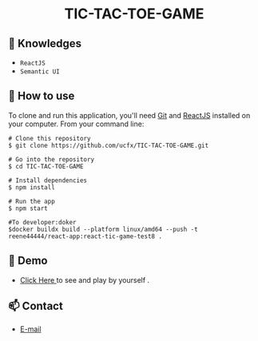 <h1 align="center">TIC-TAC-TOE-GAME</h1>


## :rocket: Knowledges
 - `ReactJS`
 - `Semantic UI`
## :book: How to use
To clone and run this application, you'll need [Git](https://git-scm.com/downloads) and [ReactJS](https://react.dev/) installed on your computer. From your command line:

```
# Clone this repository
$ git clone https://github.com/ucfx/TIC-TAC-TOE-GAME.git
 
# Go into the repository
$ cd TIC-TAC-TOE-GAME

# Install dependencies
$ npm install

# Run the app
$ npm start

#To developer:doker
$docker buildx build --platform linux/amd64 --push -t reene44444/react-app:react-tic-game-test8 .

```
## :link: Demo
  - <a target="_blank" href="https://jmx.org.uk/"> Click Here </a> to see and play by yourself .

## :mailbox: Contact
  - <a target="_blank" href="mailto:reene44444@gmail.com">E-mail</a>
